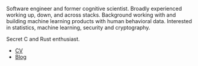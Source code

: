 Software engineer and former cognitive scientist. Broadly experienced working up, down, 
and across stacks. Background working with and building machine learning products with
human behavioral data. Interested in statistics, machine learning, security and cryptography. 

Secret C and Rust enthusiast.

* [CV](./cv)
* [Blog](./blog)
